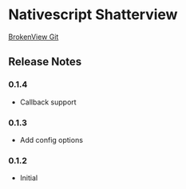 # Nativescript Shatterview

[BrokenView Git](https://github.com/zhanyongsheng/BrokenView) 

## Release Notes

### 0.1.4
* Callback support

### 0.1.3
* Add config options

### 0.1.2
* Initial

